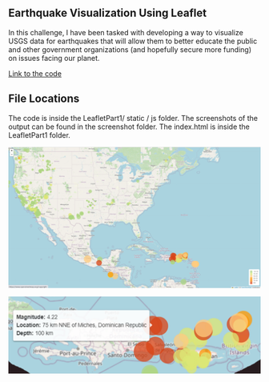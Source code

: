 
## Earthquake Visualization Using Leaflet
 In this challenge, I have been tasked with developing a way to visualize USGS data for earthquakes that will allow them to better educate the public and other government organizations (and hopefully secure more funding) on issues facing our planet.

[Link to the code](Leaflet-Part-1/static/js/logic.js)

## File Locations
The  code is inside the LeafletPart1/ static / js folder.
The screenshots of the output can be found in the screenshot folder.
The index.html is inside the LeafletPart1 folder.


![The map visualizing an earthquake dataset](/screenshot/Screenshot%202023-12-08%20005257.png)

![The tooltip showing details of the earthquake](/screenshot/Screenshot%202023-12-08%20010533.png)

